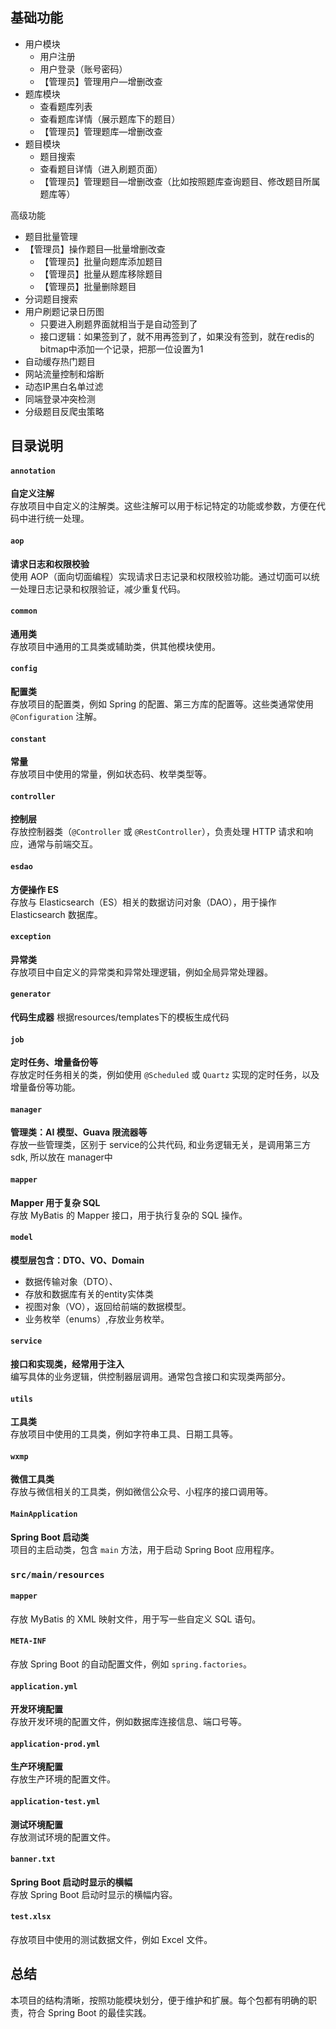 
## 基础功能

- 用户模块
  - 用户注册 
  - 用户登录（账号密码） 
  - 【管理员】管理用户—增删改查 
- 题库模块 
  - 查看题库列表 
  - 查看题库详情（展示题库下的题目） 
  - 【管理员】管理题库—增删改查
- 题目模块 
  - 题目搜索 
  - 查看题目详情（进入刷题页面） 
  - 【管理员】管理题目—增删改查（比如按照题库查询题目、修改题目所属题库等）

高级功能
- 题目批量管理 
- 【管理员】操作题目—批量增删改查
  - 【管理员】批量向题库添加题目 
  - 【管理员】批量从题库移除题目 
  - 【管理员】批量删除题目 
- 分词题目搜索 
- 用户刷题记录日历图 
  - 只要进入刷题界面就相当于是自动签到了
  - 接口逻辑：如果签到了，就不用再签到了，如果没有签到，就在redis的bitmap中添加一个记录，把那一位设置为1
- 自动缓存热门题目 
- 网站流量控制和熔断 
- 动态IP黑白名单过滤 
- 同端登录冲突检测 
- 分级题目反爬虫策略



## 目录说明


#### `annotation`
**自定义注解**  
存放项目中自定义的注解类。这些注解可以用于标记特定的功能或参数，方便在代码中进行统一处理。

#### `aop`
**请求日志和权限校验**  
使用 AOP（面向切面编程）实现请求日志记录和权限校验功能。通过切面可以统一处理日志记录和权限验证，减少重复代码。

#### `common`
**通用类**  
存放项目中通用的工具类或辅助类，供其他模块使用。

#### `config`
**配置类**  
存放项目的配置类，例如 Spring 的配置、第三方库的配置等。这些类通常使用 `@Configuration` 注解。

#### `constant`
**常量**  
存放项目中使用的常量，例如状态码、枚举类型等。

#### `controller`
**控制层**  
存放控制器类（`@Controller` 或 `@RestController`），负责处理 HTTP 请求和响应，通常与前端交互。

#### `esdao`
**方便操作 ES**  
存放与 Elasticsearch（ES）相关的数据访问对象（DAO），用于操作 Elasticsearch 数据库。

#### `exception`
**异常类**  
存放项目中自定义的异常类和异常处理逻辑，例如全局异常处理器。

#### `generator`
**代码生成器**
根据resources/templates下的模板生成代码

#### `job`
**定时任务、增量备份等**  
存放定时任务相关的类，例如使用 `@Scheduled` 或 `Quartz` 实现的定时任务，以及增量备份等功能。

#### `manager`
**管理类：AI 模型、Guava 限流器等**  
存放一些管理类，区别于 service的公共代码, 和业务逻辑无关，是调用第三方sdk, 所以放在 manager中

#### `mapper`
**Mapper 用于复杂 SQL**  
存放 MyBatis 的 Mapper 接口，用于执行复杂的 SQL 操作。

#### `model`
**模型层包含：DTO、VO、Domain**  
- 数据传输对象（DTO）、
- 存放和数据库有关的entity实体类
- 视图对象（VO），返回给前端的数据模型。 
- 业务枚举（enums）,存放业务枚举。

#### `service`
**接口和实现类，经常用于注入**  
编写具体的业务逻辑，供控制器层调用。通常包含接口和实现类两部分。

#### `utils`
**工具类**  
存放项目中使用的工具类，例如字符串工具、日期工具等。

#### `wxmp`
**微信工具类**  
存放与微信相关的工具类，例如微信公众号、小程序的接口调用等。

#### `MainApplication`
**Spring Boot 启动类**  
项目的主启动类，包含 `main` 方法，用于启动 Spring Boot 应用程序。

### `src/main/resources`

#### `mapper`
存放 MyBatis 的 XML 映射文件，用于写一些自定义 SQL 语句。

#### `META-INF`
存放 Spring Boot 的自动配置文件，例如 `spring.factories`。

#### `application.yml`
**开发环境配置**  
存放开发环境的配置文件，例如数据库连接信息、端口号等。

#### `application-prod.yml`
**生产环境配置**  
存放生产环境的配置文件。

#### `application-test.yml`
**测试环境配置**  
存放测试环境的配置文件。

#### `banner.txt`
**Spring Boot 启动时显示的横幅**  
存放 Spring Boot 启动时显示的横幅内容。

#### `test.xlsx`
存放项目中使用的测试数据文件，例如 Excel 文件。

## 总结

本项目的结构清晰，按照功能模块划分，便于维护和扩展。每个包都有明确的职责，符合 Spring Boot 的最佳实践。

